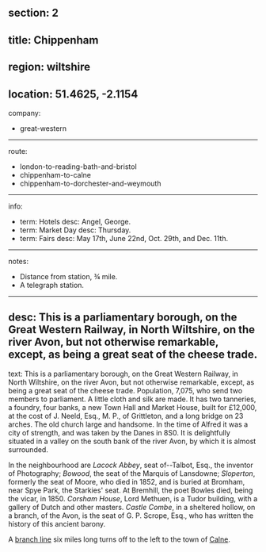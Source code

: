 section: 2
----
title: Chippenham
----
region: wiltshire
----
location: 51.4625, -2.1154
----
company:
- great-western
----
route:
- london-to-reading-bath-and-bristol
- chippenham-to-calne
- chippenham-to-dorchester-and-weymouth
----
info:
- term: Hotels
  desc: Angel, George.
- term: Market Day
  desc: Thursday.
- term: Fairs
  desc: May 17th, June 22nd, Oct. 29th, and Dec. 11th.
----
notes:
- Distance from station, ¾ mile.
- A telegraph station.
----
desc: This is a parliamentary borough, on the Great Western Railway, in North Wiltshire, on the river Avon, but not otherwise remarkable, except, as being a great seat of the cheese trade.
----
text: This is a parliamentary borough, on the Great Western Railway, in North Wiltshire, on the river Avon, but not otherwise remarkable, except, as being a great seat of the cheese trade. Population, 7,075, who send two members to parliament. A little cloth and silk are made. It has two tanneries, a foundry, four banks, a new Town Hall and Market House, built for £12,000, at the cost of J. Neeld, Esq., M. P., of Grittleton, and a long bridge on 23 arches. The old church large and handsome. In the time of Alfred it was a city of strength, and was taken by the Danes in 8S0. It is delightfully situated in a valley on the south bank of the river Avon, by which it is almost surrounded.

In the neighbourhood are *Lacock Abbey*, seat of--Talbot, Esq., the inventor of Photography; *Bowood*, the seat of the Marquis of Lansdowne; *Sloperton*, formerly the seat of Moore, who died in 1852, and is buried at Bromham, near Spye Park, the Starkies' seat. At Bremhill, the poet Bowles died, being the vicar, in 1850. *Corsham House*, Lord Methuen, is a Tudor building, with a gallery of Dutch and other masters. *Castle Combe*, in a sheltered hollow, on a branch, of the Avon, is the seat of G. P. Scrope, Esq., who has written the
history of this ancient barony.

A [branch line](/routes/chippenham-to-calne) six miles long turns off to the left to the town of [Calne](/stations/calne).
